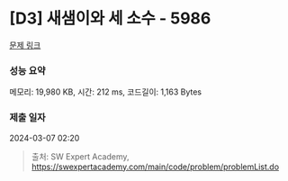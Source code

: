 # [D3] 새샘이와 세 소수 - 5986 

[문제 링크](https://swexpertacademy.com/main/code/problem/problemDetail.do?contestProbId=AWaJ3q8qV-4DFAUQ) 

### 성능 요약

메모리: 19,980 KB, 시간: 212 ms, 코드길이: 1,163 Bytes

### 제출 일자

2024-03-07 02:20



> 출처: SW Expert Academy, https://swexpertacademy.com/main/code/problem/problemList.do